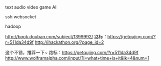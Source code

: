 
text audio video game AI

ssh websocket

hadoop

http://book.douban.com/subject/1399992/
路标：https://getqujing.com/?r=511da34d9f
http://ihackathon.org/?page_id=2

这个不错，推荐一下~  路标：https://getqujing.com/?r=511da34d9f﻿
http://www.wolframalpha.com/input/?i=what+time+is+it&lk=4&num=1
